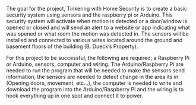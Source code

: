 The goal for the project, Tinkering with Home Security is to create a basic security system using sensors and the raspberry pi or Arduino. This security system will activate when motion is detected or a door/window is opened or closed and will send an alert to a website or app indicating what was opened or what room the motion was detected in. The sensors will be installed and connected to various wires located around the ground and basement floors of the building (B. Dueck’s Property).

For this project to be successful, the following are required; a Raspberry Pi or Arduino, sensors, computer and wiring. The Arduino/Raspberry Pi are needed to run the program that will be needed to make the sensors send information, the sensors are needed to detect change in the area its in (Opening doors, movement, etc…), the computer is needed to write and download the program into the Arduino/Raspberry Pi and the wiring is to hook everything up in one spot and connect it to power.
